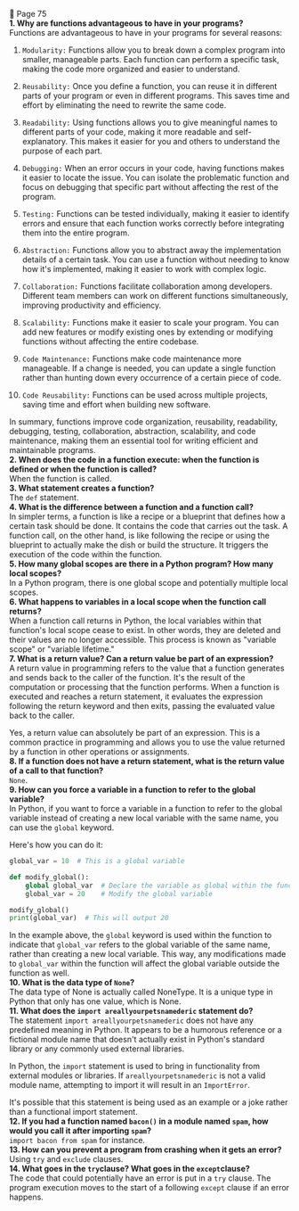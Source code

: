 📖 Page 75  
**1. Why are functions advantageous to have in your programs?**  
Functions are advantageous to have in your programs for several reasons:

1. `Modularity:` Functions allow you to break down a complex program into smaller, manageable parts. Each function can perform a specific task, making the code more organized and easier to understand.

2. `Reusability:` Once you define a function, you can reuse it in different parts of your program or even in different programs. This saves time and effort by eliminating the need to rewrite the same code.

3. `Readability:` Using functions allows you to give meaningful names to different parts of your code, making it more readable and self-explanatory. This makes it easier for you and others to understand the purpose of each part.

4. `Debugging:` When an error occurs in your code, having functions makes it easier to locate the issue. You can isolate the problematic function and focus on debugging that specific part without affecting the rest of the program.

5. `Testing:` Functions can be tested individually, making it easier to identify errors and ensure that each function works correctly before integrating them into the entire program.

6. `Abstraction:` Functions allow you to abstract away the implementation details of a certain task. You can use a function without needing to know how it's implemented, making it easier to work with complex logic.

7. `Collaboration:` Functions facilitate collaboration among developers. Different team members can work on different functions simultaneously, improving productivity and efficiency.

8. `Scalability:` Functions make it easier to scale your program. You can add new features or modify existing ones by extending or modifying functions without affecting the entire codebase.

9. `Code Maintenance:` Functions make code maintenance more manageable. If a change is needed, you can update a single function rather than hunting down every occurrence of a certain piece of code.

10. `Code Reusability:` Functions can be used across multiple projects, saving time and effort when building new software.

In summary, functions improve code organization, reusability, readability, debugging, testing, collaboration, abstraction, scalability, and code maintenance, making them an essential tool for writing efficient and maintainable programs.  
**2. When does the code in a function execute: when the function is defined or when the function is called?**  
When the function is called.  
**3. What statement creates a function?**  
The `def` statement.  
**4. What is the difference between a function and a function call?**  
In simpler terms, a function is like a recipe or a blueprint that defines how a certain task should be done. It contains the code that carries out the task. A function call, on the other hand, is like following the recipe or using the blueprint to actually make the dish or build the structure. It triggers the execution of the code within the function.  
**5. How many global scopes are there in a Python program? How many local scopes?**  
In a Python program, there is one global scope and potentially multiple local scopes.  
**6. What happens to variables in a local scope when the function call returns?**  
When a function call returns in Python, the local variables within that function's local scope cease to exist. In other words, they are deleted and their values are no longer accessible. This process is known as "variable scope" or "variable lifetime."  
**7. What is a return value? Can a return value be part of an expression?**  
A return value in programming refers to the value that a function generates and sends back to the caller of the function. It's the result of the computation or processing that the function performs. When a function is executed and reaches a return statement, it evaluates the expression following the return keyword and then exits, passing the evaluated value back to the caller.

Yes, a return value can absolutely be part of an expression. This is a common practice in programming and allows you to use the value returned by a function in other operations or assignments.  
**8. If a function does not have a return statement, what is the return value of a call to that function?**  
`None`.  
**9. How can you force a variable in a function to refer to the global variable?**  
In Python, if you want to force a variable in a function to refer to the global variable instead of creating a new local variable with the same name, you can use the `global` keyword.

Here's how you can do it:

```python
global_var = 10  # This is a global variable

def modify_global():
    global global_var  # Declare the variable as global within the function
    global_var = 20    # Modify the global variable

modify_global()
print(global_var)  # This will output 20
```
In the example above, the `global` keyword is used within the function to indicate that `global_var` refers to the global variable of the same name, rather than creating a new local variable. This way, any modifications made to `global_var` within the function will affect the global variable outside the function as well.  
**10. What is the data type of `None`?**  
The data type of None is actually called NoneType. It is a unique type in Python that only has one value, which is None.  
**11. What does the `import areallyourpetsnamederic` statement do?**  
The statement `import areallyourpetsnamederic` does not have any predefined meaning in Python. It appears to be a humorous reference or a fictional module name that doesn't actually exist in Python's standard library or any commonly used external libraries.

In Python, the `import` statement is used to bring in functionality from external modules or libraries. If `areallyourpetsnamederic` is not a valid module name, attempting to import it will result in an `ImportError`.

It's possible that this statement is being used as an example or a joke rather than a functional import statement.  
**12. If you had a function named `bacon()` in a module named `spam`, how would you call it after importing `spam`?**  
`import bacon from spam` for instance.  
**13. How can you prevent a program from crashing when it gets an error?**  
Using `try` and `exclude` clauses.  
**14. What goes in the `try`clause? What goes in the `except`clause?**  
The code that could potentially have an error is put in a `try` clause. The program execution moves to the start of a following `except` clause if an error happens.